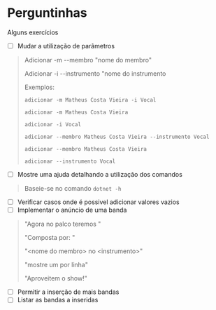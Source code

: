 # Perguntinhas

Alguns exercícios

- [ ] Mudar a utilização de parâmetros
> Adicionar -m --membro "nome do membro"
> 
> Adicionar -i --instrumento "nome do instrumento
> 
> Exemplos:
> 
> ```adicionar -m Matheus Costa Vieira -i Vocal```
> 
> ```adicionar -m Matheus Costa Vieira```
> 
> ```adicionar -i Vocal```
> 
> ```adicionar --membro Matheus Costa Vieira --instrumento Vocal```
> 
> ```adicionar --membro Matheus Costa Vieira```
> 
> ```adicionar --instrumento Vocal```
>
- [ ] Mostre uma ajuda detalhando a utilização dos comandos
> Baseie-se no comando `dotnet -h`
- [ ] Verificar casos onde é possivel adicionar valores vazios
- [ ] Implementar o anúncio de uma banda
> "Agora no palco teremos <nome da banda>"
> 
> "Composta por: "
> 
> "&lt;nome do membro&gt; no &lt;instrumento&gt;"
>
> "mostre um por linha"
> 
> "Aproveitem o show!"
- [ ] Permitir a inserção de mais bandas
- [ ] Listar as bandas a inseridas